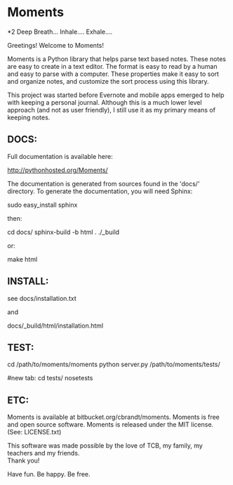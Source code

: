 Moments
========

*2
Deep Breath... Inhale.... Exhale.... 

Greetings!
Welcome to Moments!

Moments is a Python library that helps parse text based notes.  These notes are easy to create in a text editor.  The format is easy to read by a human and easy to parse with a computer.  These properties make it easy to sort and organize notes, and customize the sort process using this library. 

This project was started before Evernote and mobile apps emerged to help with keeping a personal journal.  Although this is a much lower level approach (and not as user friendly), I still use it as my primary means of keeping notes. 

DOCS:
---------

Full documentation is available here:

http://pythonhosted.org/Moments/

The documentation is generated from sources found in the 'docs/' directory. To generate the documentation, you will need Sphinx:

   sudo easy_install sphinx

then:

   cd docs/
   sphinx-build -b html . ./_build

or:

   make html

INSTALL:
----------

see docs/installation.txt

and

docs/_build/html/installation.html


TEST:
----------

cd /path/to/moments/moments 
python server.py /path/to/moments/tests/

#new tab:
cd tests/
nosetests

ETC:
-------------

Moments is available at bitbucket.org/cbrandt/moments. 
Moments is free and open source software. 
Moments is released under the MIT license.  (See: LICENSE.txt)

This software was made possible by the love of TCB, my family, my teachers and my friends.  
Thank you!

Have fun. Be happy. Be free.

